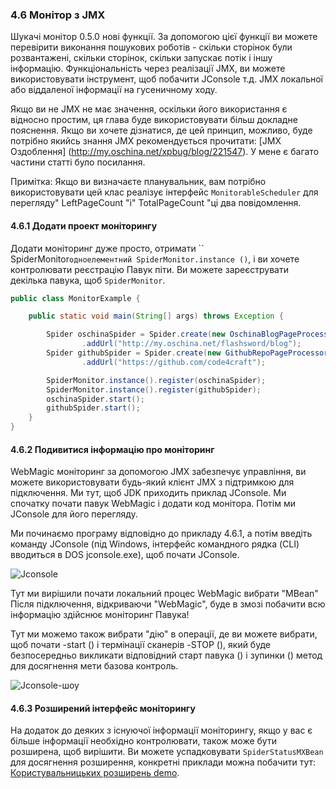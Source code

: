 ### 4.6 Монітор з JMX

Шукачі монітор 0.5.0 нові функції. За допомогою цієї функції ви можете перевірити виконання пошукових роботів - скільки сторінок були розвантажені, скільки сторінок, скільки запускає потік і іншу інформацію. Функціональність через реалізації JMX, ви можете використовувати інструмент, щоб побачити JConsole т.д. JMX локальної або віддаленої інформації на гусеничному ходу.

Якщо ви не JMX не має значення, оскільки його використання є відносно простим, ця глава буде використовувати більш докладне пояснення. Якщо ви хочете дізнатися, де цей принцип, можливо, буде потрібно якийсь знання JMX рекомендується прочитати: [JMX Оздоблення] (http://my.oschina.net/xpbug/blog/221547). У мене є багато частини статті було посилання.

Примітка: Якщо ви визначаєте планувальник, вам потрібно використовувати цей клас реалізує інтерфейс `MonitorableScheduler` для перегляду" LeftPageCount "і" TotalPageCount "ці два повідомлення.

#### 4.6.1 Додати проект моніторингу

Додати моніторинг дуже просто, отримати `` SpiderMonitor` одноелементний SpiderMonitor.instance () `, і ви хочете контролювати реєстрацію Павук піти. Ви можете зареєструвати декілька павука, щоб `SpiderMonitor`.

```java
public class MonitorExample {

    public static void main(String[] args) throws Exception {

        Spider oschinaSpider = Spider.create(new OschinaBlogPageProcessor())
                .addUrl("http://my.oschina.net/flashsword/blog");
        Spider githubSpider = Spider.create(new GithubRepoPageProcessor())
                .addUrl("https://github.com/code4craft");

        SpiderMonitor.instance().register(oschinaSpider);
        SpiderMonitor.instance().register(githubSpider);
        oschinaSpider.start();
        githubSpider.start();
    }
}
```

#### 4.6.2 Подивитися інформацію про моніторинг

WebMagic моніторинг за допомогою JMX забезпечує управління, ви можете використовувати будь-який клієнт JMX з підтримкою для підключення. Ми тут, щоб JDK приходить приклад JConsole. Ми спочатку почати павук WebMagic і додати код монітора. Потім ми JConsole для його перегляду.

Ми починаємо програму відповідно до прикладу 4.6.1, а потім введіть команду JConsole (під Windows, інтерфейс командного рядка (CLI) вводиться в DOS jconsole.exe), щоб почати JConsole.

![Jconsole](http://webmagic.qiniudn.com/oscimages/231513_lP2O_190591.png)

Тут ми вирішили почати локальний процес WebMagic вибрати "MBean" Після підключення, відкриваючи "WebMagic", буде в змозі побачити всю інформацію здійснює моніторинг Павука!

Тут ми можемо також вибрати "дію" в операції, де ви можете вибрати, щоб почати -start () і термінації сканерів -STOP (), який буде безпосередньо викликати відповідний старт павука () і зупинки () метод для досягнення мети базова контроль.

![Jconsole-шоу](http://webmagic.qiniudn.com/oscimages/231652_B3Mt_190591.png)

#### 4.6.3 Розширений інтерфейс моніторингу

На додаток до деяких з існуючої інформації моніторингу, якщо у вас є більше інформації необхідно контролювати, також може бути розширена, щоб вирішити. Ви можете успадковувати `SpiderStatusMXBean` для досягнення розширення, конкретні приклади можна побачити тут:
[Користувальницьких розширень demo](https://github.com/code4craft/webmagic/tree/master/webmagic-extension/src/test/java/us/codecraft/webmagic/monitor).
